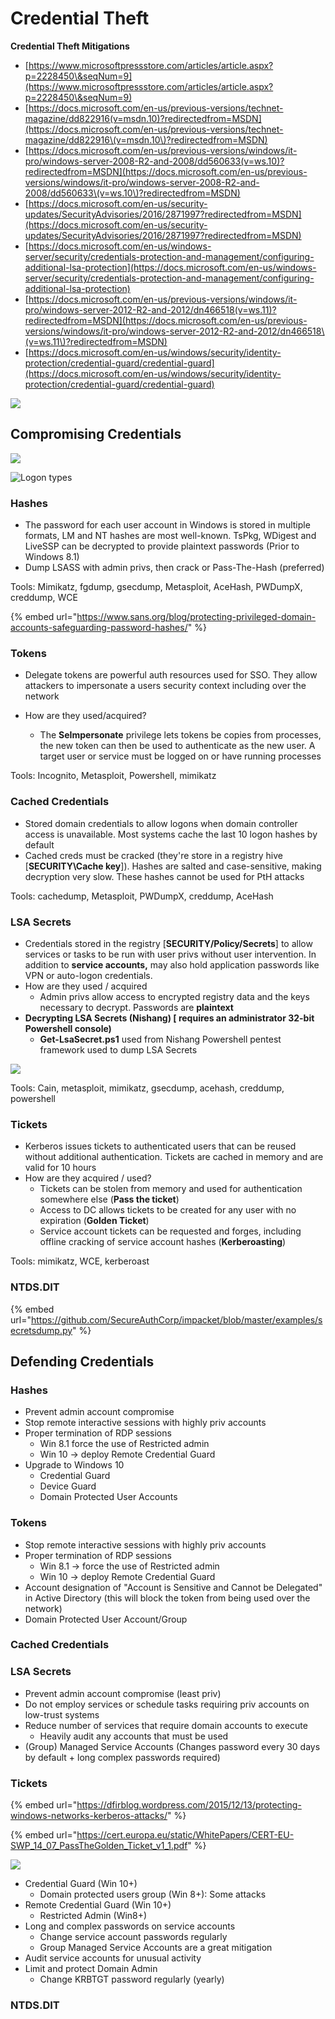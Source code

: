 # Credential Theft

**Credential Theft Mitigations**

* [https://www.microsoftpressstore.com/articles/article.aspx?p=2228450\&seqNum=9](https://www.microsoftpressstore.com/articles/article.aspx?p=2228450\&seqNum=9)
* [https://docs.microsoft.com/en-us/previous-versions/technet-magazine/dd822916(v=msdn.10)?redirectedfrom=MSDN](https://docs.microsoft.com/en-us/previous-versions/technet-magazine/dd822916\(v=msdn.10\)?redirectedfrom=MSDN)
* [https://docs.microsoft.com/en-us/previous-versions/windows/it-pro/windows-server-2008-R2-and-2008/dd560633(v=ws.10)?redirectedfrom=MSDN](https://docs.microsoft.com/en-us/previous-versions/windows/it-pro/windows-server-2008-R2-and-2008/dd560633\(v=ws.10\)?redirectedfrom=MSDN)
* [https://docs.microsoft.com/en-us/security-updates/SecurityAdvisories/2016/2871997?redirectedfrom=MSDN](https://docs.microsoft.com/en-us/security-updates/SecurityAdvisories/2016/2871997?redirectedfrom=MSDN)
* [https://docs.microsoft.com/en-us/windows-server/security/credentials-protection-and-management/configuring-additional-lsa-protection](https://docs.microsoft.com/en-us/windows-server/security/credentials-protection-and-management/configuring-additional-lsa-protection)
* [https://docs.microsoft.com/en-us/previous-versions/windows/it-pro/windows-server-2012-R2-and-2012/dn466518(v=ws.11)?redirectedfrom=MSDN](https://docs.microsoft.com/en-us/previous-versions/windows/it-pro/windows-server-2012-R2-and-2012/dn466518\(v=ws.11\)?redirectedfrom=MSDN)
* [https://docs.microsoft.com/en-us/windows/security/identity-protection/credential-guard/credential-guard](https://docs.microsoft.com/en-us/windows/security/identity-protection/credential-guard/credential-guard)

![](<../../.gitbook/assets/image (92).png>)

## Compromising Credentials

![](<../../.gitbook/assets/image (73).png>)

![Logon types](<../../.gitbook/assets/image (28).png>)

### Hashes

* The password for each user account in Windows is stored in multiple formats, LM and NT hashes are most well-known. TsPkg, WDigest and LiveSSP can be decrypted to provide plaintext passwords (Prior to Windows 8.1)
* Dump LSASS with admin privs, then crack or Pass-The-Hash (preferred)

Tools: Mimikatz, fgdump, gsecdump, Metasploit, AceHash, PWDumpX, creddump, WCE

{% embed url="https://www.sans.org/blog/protecting-privileged-domain-accounts-safeguarding-password-hashes/" %}

### Tokens

* Delegate tokens are powerful auth resources used for SSO. They allow attackers to impersonate a users security context including over the network
*   How are they used/acquired?

    * The **SeImpersonate** privilege lets tokens be copies from processes, the new token can then be used to authenticate as the new user. A target user or service must be logged on or have running processes



Tools: Incognito, Metasploit, Powershell, mimikatz&#x20;

### Cached Credentials

* Stored domain credentials to allow logons when domain controller access is unavailable. Most systems cache the last 10 logon hashes by default
* Cached creds must be cracked (they're store in a registry hive \[**SECURITY\Cache key**]). Hashes are salted and case-sensitive, making decryption very slow. These hashes cannot be used for PtH attacks

Tools: cachedump, Metasploit, PWDumpX, creddump, AceHash

### LSA Secrets

* Credentials stored in the registry \[**SECURITY/Policy/Secrets**] to allow services or tasks to be run with user privs without user intervention. In addition to **service accounts,** may also hold application passwords like VPN or auto-logon credentials.
* How are they used / acquired
  * Admin privs allow access to encrypted registry data and the keys necessary to decrypt. Passwords are **plaintext**
* **Decrypting LSA Secrets (Nishang) \[ requires an administrator 32-bit Powershell console)**
  * **Get-LsaSecret.ps1** used from Nishang Powershell pentest framework used to dump LSA Secrets&#x20;

![](<../../.gitbook/assets/image (81).png>)

Tools: Cain, metasploit, mimikatz, gsecdump, acehash, creddump, powershell

### Tickets

* Kerberos issues tickets to authenticated users that can be reused without additional authentication. Tickets are cached in memory and are valid for 10 hours
* How are they acquired / used?
  * Tickets can be stolen from memory and used for authentication somewhere else (**Pass the ticket**)
  * Access to DC allows tickets to be created for any user with no expiration (**Golden Ticket**)
  * Service account tickets can be requested and forges, including offline cracking of service account hashes (**Kerberoasting**)

Tools: mimikatz, WCE, kerberoast

### NTDS.DIT

{% embed url="https://github.com/SecureAuthCorp/impacket/blob/master/examples/secretsdump.py" %}

## Defending Credentials

### Hashes

* Prevent admin account compromise
* Stop remote interactive sessions with highly priv accounts
* Proper termination of RDP sessions
  * Win 8.1 force the use of Restricted admin
  * Win 10 -> deploy Remote Credential Guard
* Upgrade to Windows 10
  * Credential Guard
  * Device Guard
  * Domain Protected User Accounts

### Tokens

* Stop remote interactive sessions with highly priv accounts
* Proper termination of RDP sessions
  * Win 8.1 -> force the use of Restricted admin
  * Win 10 -> deploy Remote Credential Guard
* Account designation of "Account is Sensitive and Cannot be Delegated" in Active Directory (this will block the token from being used over the network)
* Domain Protected User Account/Group

### Cached Credentials

### LSA Secrets

* Prevent admin account compromise (least priv)
* Do not employ services or schedule tasks requiring priv accounts on low-trust systems
* Reduce number of services that require domain accounts to execute
  * Heavily audit any accounts that must be used
* (Group) Managed Service Accounts (Changes password every 30 days by default + long complex passwords required)

### Tickets

{% embed url="https://dfirblog.wordpress.com/2015/12/13/protecting-windows-networks-kerberos-attacks/" %}

{% embed url="https://cert.europa.eu/static/WhitePapers/CERT-EU-SWP_14_07_PassTheGolden_Ticket_v1_1.pdf" %}

![](<../../.gitbook/assets/image (39).png>)

* Credential Guard (Win 10+)
  * Domain protected users group (Win 8+): Some attacks
* Remote Credential Guard (Win 10+)
  * Restricted Admin (Win8+)
* Long and complex passwords on service accounts
  * Change service account passwords regularly
  * Group Managed Service Accounts are a great mitigation
* Audit service accounts for unusual activity
* Limit and protect Domain Admin
  * Change KRBTGT password regularly (yearly)

### NTDS.DIT
